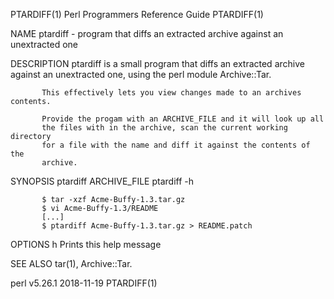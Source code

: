 PTARDIFF(1)                                                                        Perl Programmers Reference Guide                                                                        PTARDIFF(1)

NAME
       ptardiff - program that diffs an extracted archive against an unextracted one

DESCRIPTION
           ptardiff is a small program that diffs an extracted archive
           against an unextracted one, using the perl module Archive::Tar.

           This effectively lets you view changes made to an archives contents.

           Provide the progam with an ARCHIVE_FILE and it will look up all
           the files with in the archive, scan the current working directory
           for a file with the name and diff it against the contents of the
           archive.

SYNOPSIS
           ptardiff ARCHIVE_FILE
           ptardiff -h

           $ tar -xzf Acme-Buffy-1.3.tar.gz
           $ vi Acme-Buffy-1.3/README
           [...]
           $ ptardiff Acme-Buffy-1.3.tar.gz > README.patch

OPTIONS
           h   Prints this help message

SEE ALSO
       tar(1), Archive::Tar.

perl v5.26.1                                                                                  2018-11-19                                                                                   PTARDIFF(1)
